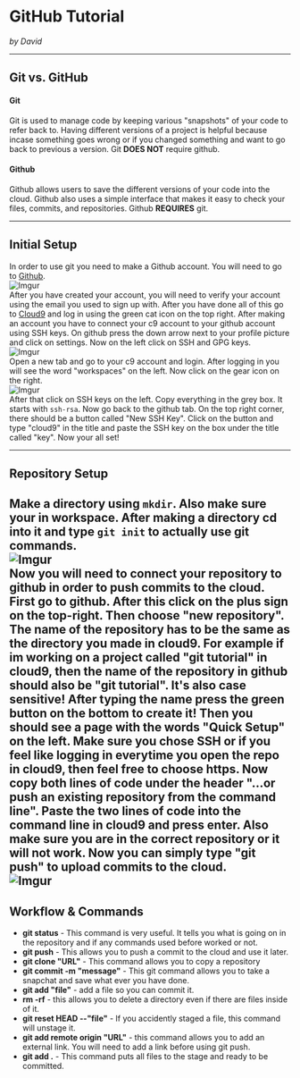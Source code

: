 # GitHub Tutorial

_by David_

---
## Git vs. GitHub
#### Git
Git is used to manage code by keeping various "snapshots" of your code to refer back to. Having different versions of a project is helpful because incase something goes wrong or if you changed something and want to go back to previous a version. Git **DOES NOT** require github.
#### Github   
Github allows users to save the different versions of your code into the cloud. Github also uses a simple interface that makes it easy to check your files, commits, and repositories. Github **REQUIRES** git.



---
## Initial Setup
In order to use git you need to make a Github account. You will need to go to [Github](https://github.com/).   
![Imgur](http://i.imgur.com/dQYkvqW.png)   
After you have created your account, you will need to verify your account using the email you used to sign up with. After you have done all of this go to [Cloud9](https://c9.io/) and log in using the green cat icon on the top right. After making an account you have to connect your c9 account to your github account using SSH keys. On github press the down arrow next to your profile picture and click on settings. Now on the left click on SSH and GPG keys.   
![Imgur](http://i.imgur.com/y0vE8Zt.png)   
Open a new tab and go to your c9 account and login. After logging in you will see the word "workspaces" on the left. Now click on the gear icon on the right.   
![Imgur](http://i.imgur.com/3U4SXPA.png)   
After that click on SSH keys on the left. Copy everything in the grey box. It starts with `ssh-rsa`. Now go back to the github tab. On the top right corner, there should be a button called "New SSH Key". Click on the button and type "cloud9" in the title and paste the SSH key on the box under the title called "key". Now your all set!


---
## Repository Setup
Make a directory using `mkdir`. Also make sure your in workspace. After making a directory cd into it and type `git init` to actually use git commands.   
![Imgur](http://i.imgur.com/V14Uphr.png)   
Now you will need to connect your repository to github in order to push commits to the cloud. First go to github. After this click on the plus sign on the top-right. Then choose "new repository". The name of the repository has to be the same as the directory you made in cloud9. For example if im working on a project called "git tutorial" in cloud9, then the name of the repository in github should also be "git tutorial". It's also case sensitive! After typing the name press the green button on the bottom to create it! Then you should see a page with the words "Quick Setup" on the left. Make sure you chose SSH or if you feel like logging in everytime you open the repo in cloud9, then feel free to choose https. Now copy both lines of code under the header "…or push an existing repository from the command line". Paste the two lines of code into the command line in cloud9 and press enter. Also make sure you are in the correct repository or it will not work. Now you can simply type "git push" to upload commits to the cloud.   
![Imgur](http://i.imgur.com/DE2YlAw.png)
---
## Workflow & Commands
* **git status** - This command is very useful. It tells you what is going on in the repository and if any commands used before worked or not.
* **git push** - This allows you to push a commit to the cloud and use it later.
* **git clone "URL"** - This command allows you to copy a repository 
* **git commit -m "message"** - This git command allows you to take a snapchat and save what ever you have done.
* **git add "file"** - add a file so you can commit it.
* **rm -rf** - this allows you to delete a directory even if there are files inside of it.
* **git reset HEAD --"file"** - If you accidently staged a file, this command will unstage it.
* **git add remote origin "URL"** - this command allows you to add an external link. You will need to add a link before using git push.
* **git add .** - This command puts all files to the stage and ready to be committed.